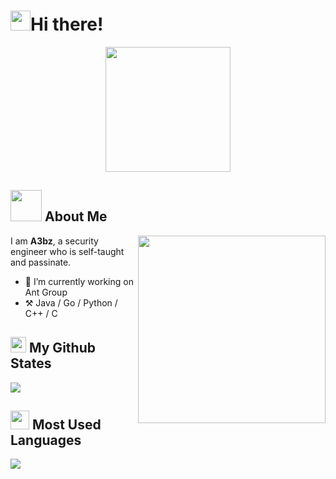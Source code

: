 # <img src="https://github.com/blackcater/blackcater/raw/main/images/Hi.gif" height="32" />Hi there!

<p align="center"><img src="https://media.giphy.com/media/jOo4Xn6OozC1kGEUa1/giphy.gif" height="200"></p>

## <img src="https://media.giphy.com/media/VgCDAzcKvsR6OM0uWg/giphy.gif" width="50"> About Me

<img align='right' height="300" src="https://media.giphy.com/media/Vf7xXFwzlseWRCYWdl/giphy.gif">

I am **A3bz**, a security engineer who is self-taught and passinate.
- :seedling: I’m currently working on Ant Group
- :hammer_and_pick: Java / Go / Python / C++ / C

## <img src='https://media1.giphy.com/media/du3J3cXyzhj75IOgvA/giphy.gif?cid=ecf05e47x2g034i9pzwtzzsd3xgg2w9nr94t4tflbbgo3008&rid=giphy.gif' width='25' /> My Github States

<a href="https://github.com/zesiar0/github-readme-stats">
  <img align="center" src="https://github-readme-stats.vercel.app/api?username=zesiar0&count_private=true&show_icons=true&theme=radical" />
</a>

## <img src='https://media.giphy.com/media/JZ40cnfnN11KycrvMF/giphy.gif' width='30' /> Most Used Languages

<a href="https://github.com/zesiar0/github-readme-stats">
  <img align="center" src="https://github-readme-stats.vercel.app/api/top-langs/?username=zesiar0&layout=compact" />
</a>
